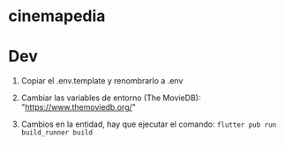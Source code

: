 # cinemapedia

# Dev

1. Copiar el .env.template y renombrarlo a .env
2. Cambiar las variables de entorno (The MovieDB): "https://www.themoviedb.org/"

3. Cambios en la entidad, hay que ejecutar el comando: `flutter pub run build_runner build`
